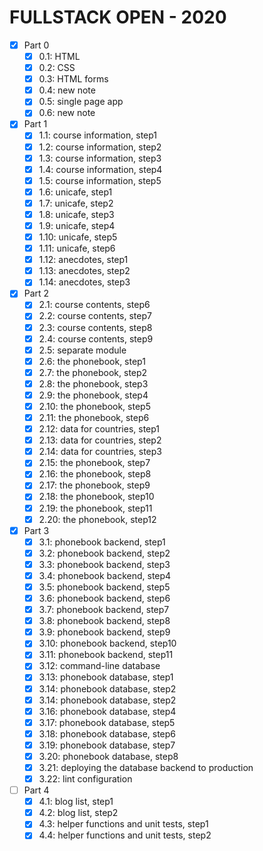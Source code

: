 # FULLSTACK OPEN - 2020

- [x] Part 0
  - [x] 0.1: HTML
  - [x] 0.2: CSS
  - [x] 0.3: HTML forms
  - [x] 0.4: new note
  - [x] 0.5: single page app
  - [x] 0.6: new note
- [x] Part 1
  - [x] 1.1: course information, step1
  - [x] 1.2: course information, step2
  - [x] 1.3: course information, step3
  - [x] 1.4: course information, step4
  - [x] 1.5: course information, step5
  - [x] 1.6: unicafe, step1
  - [x] 1.7: unicafe, step2
  - [x] 1.8: unicafe, step3
  - [x] 1.9: unicafe, step4
  - [x] 1.10: unicafe, step5
  - [x] 1.11: unicafe, step6
  - [x] 1.12: anecdotes, step1
  - [x] 1.13: anecdotes, step2
  - [x] 1.14: anecdotes, step3
- [x] Part 2
  - [x] 2.1: course contents, step6
  - [x] 2.2: course contents, step7
  - [x] 2.3: course contents, step8
  - [x] 2.4: course contents, step9
  - [x] 2.5: separate module
  - [x] 2.6: the phonebook, step1
  - [x] 2.7: the phonebook, step2
  - [x] 2.8: the phonebook, step3
  - [x] 2.9: the phonebook, step4
  - [x] 2.10: the phonebook, step5
  - [x] 2.11: the phonebook, step6
  - [x] 2.12: data for countries, step1
  - [x] 2.13: data for countries, step2
  - [x] 2.14: data for countries, step3
  - [x] 2.15: the phonebook, step7
  - [x] 2.16: the phonebook, step8
  - [x] 2.17: the phonebook, step9
  - [x] 2.18: the phonebook, step10
  - [x] 2.19: the phonebook, step11
  - [x] 2.20: the phonebook, step12
- [x] Part 3
  - [x] 3.1: phonebook backend, step1
  - [x] 3.2: phonebook backend, step2
  - [x] 3.3: phonebook backend, step3
  - [x] 3.4: phonebook backend, step4
  - [x] 3.5: phonebook backend, step5
  - [x] 3.6: phonebook backend, step6
  - [x] 3.7: phonebook backend, step7
  - [x] 3.8: phonebook backend, step8
  - [x] 3.9: phonebook backend, step9
  - [x] 3.10: phonebook backend, step10
  - [x] 3.11: phonebook backend, step11
  - [x] 3.12: command-line database
  - [x] 3.13: phonebook database, step1
  - [x] 3.14: phonebook database, step2
  - [x] 3.14: phonebook database, step2
  - [x] 3.16: phonebook database, step4
  - [x] 3.17: phonebook database, step5
  - [x] 3.18: phonebook database, step6
  - [x] 3.19: phonebook database, step7
  - [x] 3.20: phonebook database, step8
  - [x] 3.21: deploying the database backend to production
  - [x] 3.22: lint configuration
- [ ] Part 4
  - [x] 4.1: blog list, step1
  - [x] 4.2: blog list, step2
  - [x] 4.3: helper functions and unit tests, step1
  - [x] 4.4: helper functions and unit tests, step2
